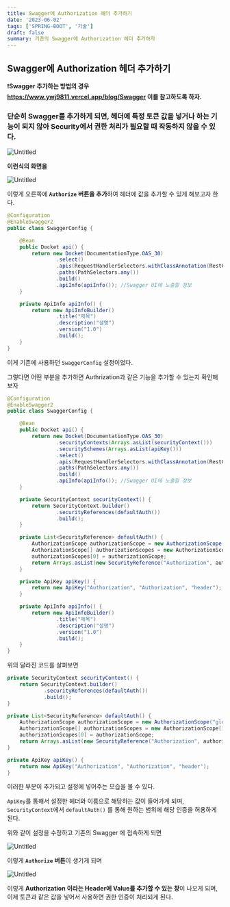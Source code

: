 ```yaml
---
title: Swagger에 Authorization 헤더 추가하기
date: '2023-06-02'
tags: ['SPRING-BOOT', '기술']
draft: false
summary: 기존의 Swagger에 Authorization 헤더 추가하자
---
```


## Swagger에 Authorization 헤더 추가하기

❗**Swagger 추가하는 방법의 경우 https://www.ywj9811.vercel.app/blog/Swagger 이를 참고하도록 하자.**

### 단순히 Swagger를 추가하게 되면, 헤더에 특정 토큰 값을 넣거나 하는 기능이 되지 않아 Security에서 권한 처리가 필요할 때 작동하지 않을 수 있다.

![Untitled](/static/images/SwaggerButton/noAuth.png)

**이런식의 화면을**

![Untitled](/static/images/SwaggerButton/authorizationButton.png)

이렇게 오른쪽에 **`Authorize` 버튼을 추가**하여 헤더에 값을 추가할 수 있게 해보고자 한다.

```java
@Configuration
@EnableSwagger2
public class SwaggerConfig {

    @Bean
    public Docket api() {
        return new Docket(DocumentationType.OAS_30)
                .select()
                .apis(RequestHandlerSelectors.withClassAnnotation(RestController.class))
                .paths(PathSelectors.any())
                .build()
                .apiInfo(apiInfo()); //Swagger UI에 노출할 정보
    }

    private ApiInfo apiInfo() {
        return new ApiInfoBuilder()
                .title("제목")
                .description("설명")
                .version("1.0")
                .build();
    }
}
```

이게 기존에 사용하던 `SwaggerConfig` 설정이었다.

그렇다면 어떤 부분을 추가하면 Authrization과 같은 기능을 추가할 수 있는지 확인해보자

```java
@Configuration
@EnableSwagger2
public class SwaggerConfig {

    @Bean
    public Docket api() {
        return new Docket(DocumentationType.OAS_30)
                .securityContexts(Arrays.asList(securityContext()))
                .securitySchemes(Arrays.asList(apiKey()))
                .select()
                .apis(RequestHandlerSelectors.withClassAnnotation(RestController.class))
                .paths(PathSelectors.any())
                .build()
                .apiInfo(apiInfo()); //Swagger UI에 노출할 정보
    }

    private SecurityContext securityContext() {
        return SecurityContext.builder()
                .securityReferences(defaultAuth())
                .build();
    }

    private List<SecurityReference> defaultAuth() {
        AuthorizationScope authorizationScope = new AuthorizationScope("global", "accessEverything");
        AuthorizationScope[] authorizationScopes = new AuthorizationScope[1];
        authorizationScopes[0] = authorizationScope;
        return Arrays.asList(new SecurityReference("Authorization", authorizationScopes));
    }

    private ApiKey apiKey() {
        return new ApiKey("Authorization", "Authorization", "header");
    }

    private ApiInfo apiInfo() {
        return new ApiInfoBuilder()
                .title("제목")
                .description("설명")
                .version("1.0")
                .build();
    }
}
```

위의 달라진 코드를 살펴보면

```java
private SecurityContext securityContext() {
    return SecurityContext.builder()
            .securityReferences(defaultAuth())
            .build();
}

private List<SecurityReference> defaultAuth() {
    AuthorizationScope authorizationScope = new AuthorizationScope("global", "accessEverything");
    AuthorizationScope[] authorizationScopes = new AuthorizationScope[1];
    authorizationScopes[0] = authorizationScope;
    return Arrays.asList(new SecurityReference("Authorization", authorizationScopes));
}

private ApiKey apiKey() {
    return new ApiKey("Authorization", "Authorization", "header");
}
```

이러한 부분이 추가되고 설정에 넣어주는 모습을 볼 수 있다.

`ApiKey`를 통해서 설정한 헤더와 이름으로 해당하는 값이 들어가게 되며, `SecurityContext`에서 `defaultAuth()` 를 통해 원하는 범위에 해당 인증을 허용하게 된다.

위와 같이 설정을 수정하고 기존의 Swagger 에 접속하게 되면

![Untitled](/static/images/SwaggerButton/authorizationButton.png)

이렇게 **`Authorize` 버튼**이 생기게 되며

![Untitled](/static/images/SwaggerButton/buttonInner.png)

이렇게 **Authorization 이라는 Header에 Value를 추가할 수 있는 창**이 나오게 되며, 이제 토큰과 같은 값을 넣어서 사용하면 권한 인증이 처리되게 된다.
